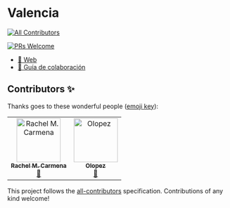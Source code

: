 # Valencia
[![All Contributors](https://img.shields.io/badge/all_contributors-2-orange.svg?style=flat-square)](#contributors)

[![PRs Welcome](https://img.shields.io/badge/PRs-welcome-brightgreen.svg)](CONTRIBUTING.md)

* [:link: Web](https://comunidad-tecnologica.github.io/valencia/)
* [:book: Guía de colaboración](CONTRIBUTING.md)

## Contributors ✨

Thanks goes to these wonderful people ([emoji key](https://allcontributors.org/docs/en/emoji-key)):

<!-- ALL-CONTRIBUTORS-LIST:START - Do not remove or modify this section -->
<!-- prettier-ignore -->
<table>
  <tr>
    <td align="center"><a href="https://rachelcarmena.github.io"><img src="https://avatars0.githubusercontent.com/u/22792183?v=4" width="100px;" alt="Rachel M. Carmena"/><br /><sub><b>Rachel M. Carmena</b></sub></a><br /><a href="https://github.com/comunidad-tecnologica/valencia/commits?author=rachelcarmena" title="Documentation">📖</a></td>
    <td align="center"><a href="http://opsit.blogspot.com.es/"><img src="https://avatars2.githubusercontent.com/u/1783343?v=4" width="100px;" alt="Olopez"/><br /><sub><b>Olopez</b></sub></a><br /><a href="https://github.com/comunidad-tecnologica/valencia/commits?author=pollosp" title="Documentation">📖</a></td>
  </tr>
</table>

<!-- ALL-CONTRIBUTORS-LIST:END -->

This project follows the [all-contributors](https://github.com/all-contributors/all-contributors) specification. Contributions of any kind welcome!
